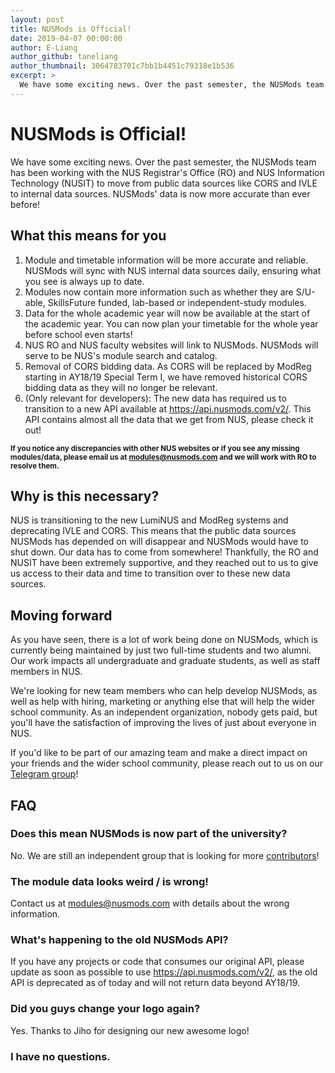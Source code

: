 ```yaml
---
layout: post
title: NUSMods is Official!
date: 2019-04-07 00:00:00
author: E-Liang
author_github: taneliang
author_thumbnail: 3064783701c7bb1b4451c79318e1b536
excerpt: >
  We have some exciting news. Over the past semester, the NUSMods team has been working with the NUS Registrar's Office (RO) and NUS Information Technology (NUSIT) to move from public data sources like CORS and IVLE to internal data sources. NUSMods' data is now more accurate than ever before!
---
```


# NUSMods is Official!

We have some exciting news. Over the past semester, the NUSMods team has been working with the NUS Registrar's Office (RO) and NUS Information Technology (NUSIT) to move from public data sources like CORS and IVLE to internal data sources. NUSMods' data is now more accurate than ever before!

## What this means for you

1. Module and timetable information will be more accurate and reliable. NUSMods will sync with NUS internal data sources daily, ensuring what you see is always up to date.
1. Modules now contain more information such as whether they are S/U-able, SkillsFuture funded, lab-based or independent-study modules.
1. Data for the whole academic year will now be available at the start of the academic year. You can now plan your timetable for the whole year before school even starts!
1. NUS RO and NUS faculty websites will link to NUSMods. NUSMods will serve to be NUS's module search and catalog.
1. Removal of CORS bidding data. As CORS will be replaced by ModReg starting in AY18/19 Special Term I, we have removed historical CORS bidding data as they will no longer be relevant.
1. (Only relevant for developers): The new data has required us to transition to a new API available at <https://api.nusmods.com/v2/>. This API contains almost all the data that we get from NUS, please check it out!

<strong><small>If you notice any discrepancies with other NUS websites or if you see any missing modules/data, please email us at <modules@nusmods.com> and we will work with RO to resolve them.</small></strong>

## Why is this necessary?

NUS is transitioning to the new LumiNUS and ModReg systems and deprecating IVLE and CORS. This means that the public data sources NUSMods has depended on will disappear and NUSMods would have to shut down. Our data has to come from somewhere! Thankfully, the RO and NUSIT have been extremely supportive, and they reached out to us to give us access to their data and time to transition over to these new data sources.

## Moving forward

As you have seen, there is a lot of work being done on NUSMods, which is currently being maintained by just two full-time students and two alumni. Our work impacts all undergraduate and graduate students, as well as staff members in NUS.

We're looking for new team members who can help develop NUSMods, as well as help with hiring, marketing or anything else that will help the wider school community. As an independent organization, nobody gets paid, but you'll have the satisfaction of improving the lives of just about everyone in NUS.

If you'd like to be part of our amazing team and make a direct impact on your friends and the wider school community, please reach out to us on our [Telegram group](https://t.me/NUSMods)!

## FAQ

### Does this mean NUSMods is now part of the university?

No. We are still an independent group that is looking for more [contributors](https://nusmods.com/contribute)!

### The module data looks weird / is wrong!

Contact us at <modules@nusmods.com> with details about the wrong information.

### What's happening to the old NUSMods API?

If you have any projects or code that consumes our original API, please update as soon as possible to use <https://api.nusmods.com/v2/>, as the old API is deprecated as of today and will not return data beyond AY18/19.

### Did you guys change your logo again?

Yes. Thanks to Jiho for designing our new awesome logo!

### I have no questions.
